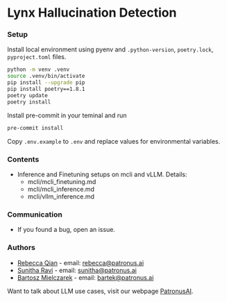 # Lynx Hallucination Detection

### Setup
Install local environment using pyenv and `.python-version`, `poetry.lock`, `pyproject.toml` files.
```bash
python -m venv .venv
source .venv/bin/activate
pip install --upgrade pip 
pip install poetry==1.8.1
poetry update
poetry install 
```

Install pre-commit in your teminal and run 
```bash
pre-commit install
```

Copy `.env.example` to `.env` and replace values for environmental variables.

### Contents
- Inference and Finetuning setups on mcli and vLLM. Details:
  - mcli/mcli_finetuning.md
  - mcli/mcli_inference.md
  - mcli/vllm_inference.md


### Communication

* If you found a bug, open an issue.


### Authors
* [Rebecca Qian](https://www.linkedin.com/in/rebeccaqian/) - email: [rebecca@patronus.ai](mailto:rebecca@patronus.ai)
* [Sunitha Ravi](https://www.linkedin.com/in/selvansunitha/) - email: [sunitha@patronus.ai](mailto:sunitha@patronus.ai)
* [Bartosz Mielczarek](https://www.linkedin.com/in/bartosz-mielczarek-647346117/) - email: [bartek@patronus.ai](mailto:bartek@patronus.ai)


Want to talk about LLM use cases, visit our webpage [PatronusAI](https://www.patronus.ai/).
